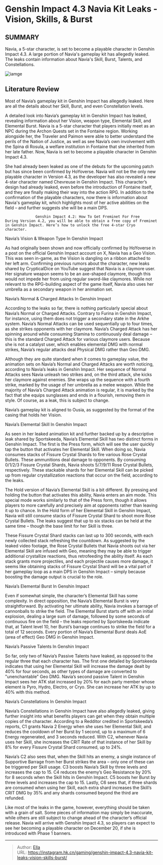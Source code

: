 # Genshin Impact 4.3 Navia Kit Leaks - Vision, Skills, &amp; Burst


## SUMMARY 



  Navia, a 5-star character, is set to become a playable character in Genshin Impact 4.3.   A large portion of Navia&#39;s gameplay kit has allegedly leaked.   The leaks contain information about Navia&#39;s Skill, Burst, Talents, and Constellations.  

![iamge](https://static1.srcdn.com/wordpress/wp-content/uploads/2023/11/genshin-impact-navia-leaks-gameplay-kit-vision-elemental-skill-burst-talents-constellations.jpg)

## Literature Review

Most of Navia’s gameplay kit in Genshin Impact has allegedly leaked. Here are all the details about her Skill, Burst, and even Constellation levels.




A detailed look into Navia’s gameplay kit in Genshin Impact has leaked, revealing information about her Vision, weapon type, Elemental Skill, and Elemental Burst. Navia is a 5-star character that players initially meet as an NPC during the Archon Quests set in the Fontaine region. Working alongside her, the Traveler and Paimon were able to better understand the perils of the Nation of Justice, as well as see Navia’s own involvement with the Spina di Rosula, a welfare institution in Fontaine that she inherited from her late father. Now, Navia is set to become a playable character in Genshin Impact 4.3.




She had already been leaked as one of the debuts for the upcoming patch but has since been confirmed by HoYoverse. Navia will not be the only new playable character in Version 4.3, as the developer has also revealed a new 4-star character named Chevreuse in Genshin Impact. This character’s design had already leaked, even before the introduction of Fontaine itself, and they are finally making their way into the action RPG. In addition to the confirmation of the playable characters, now there is information about Navia&#39;s gameplay kit, which highlights most of her active abilities on the field – and further suggests she will be a main DPS.

                  Genshin Impact 4.2: How To Get Freminet For Free   During Version 4.2, you will be able to obtain a free copy of Freminet in Genshin Impact. Here’s how to unlock the free 4-star Cryo character.   


 Navia’s Vision &amp; Weapon Type In Genshin Impact 
          




As had originally been shown and now officially confirmed by HoYoverse in a post on the official Genshin Impact account on X, Navia has a Geo Vision. This was seen in-game, as the Vision is dangling on a ribbon attached to her left arm. Confirming previous rumors about the character, new leaks shared by CrypticalDice on YouTube suggest that Navia is a claymore user. Her signature weapon seems to be an axe-shaped claymore, though this would not impede her from using regular sword-like claymores. While not relevant to the RPG-building aspect of the game itself, Navia also uses her umbrella as a secondary weapon in her animation set.



 Navia’s Normal &amp; Charged Attacks In Genshin Impact 
         

According to the leaks so far, there is nothing particularly special about Navia’s Normal or Charged Attacks. Contrary to Furina in Genshin Impact, for instance, using them does not trigger a secondary state in the Arkhe system. Navia’s Normal Attacks can be used sequentially up to four times, as she strikes opponents with her claymore. Navia’s Charged Attack has her spinning around while consuming Stamina to continuously deal damage – this is the standard Charged Attack for various claymore users. Because she is not a catalyst user, which enables elemental DMG with normal strikes, Navia’s regular attacks deal Physical DMG rather than Geo DMG.




Although they are quite standard when it comes to gameplay value, the animation sets on Navia’s Normal and Charged Attacks are worth noticing, according to Navia’s leaks in Genshin Impact. Her sequence of Normal Attacks sees Navia unleash two strikes and, on the third attack, she kicks her claymore against enemies. She wraps up the sequence with a fourth strike, marked by the usage of her umbrella as a melee weapon. While the majority of Navia’s Charged Attack animation is regular, it is marked by the fact that she equips sunglasses and ends in a flourish, removing them in style. Of course, as a leak, this is subject to change.



Navia’s gameplay kit is aligned to Ousia, as suggested by the format of the casing that holds her Vision.






 Navia’s Elemental Skill In Genshin Impact 
          




As seen in her leaked animation kit and further backed up by a descriptive leak shared by Sportskeeda, Navia’s Elemental Skill has two distinct forms in Genshin Impact. The first is the Press form, which will see the user quickly tap the button that activates her Elemental Skill. When doing so, Navia consumes stacks of Fissure Crystal Shards to fire various Rose Crystal Bullets. These ammunitions deal damage to opponents. By consuming 0/1/2/3 Fissure Crystal Shards, Navia shoots 5/7/9/11 Rose Crystal Bullets, respectively. These stackable shards for her Elemental Skill can be picked up from regular crystallization reactions that occur on the field, according to the leaks.

The Hold version of Navia’s Elemental Skill is a bit different. By pressing and holding the button that activates this ability, Navia enters an aim mode. This special mode works similarly to that of the Press form, though it allows players to more carefully and precisely aim at opponents rather than leaving it up to chance. In the Hold form of her Elemental Skill in Genshin Impact, Navia will still consume stacks of Fissure Crystal Shard to shoot more Rose Crystal Bullets. The leaks suggest that up to six stacks can be held at the same time – though the base limit for her Skill is three.




These Fissure Crystal Shard stacks can last up to 300 seconds, with each newly collected stack refreshing the countdown. As suggested by the leaked video footage, the Rose Crystal Bullets that Navia shoots out via her Elemental Skill are infused with Geo, meaning they may be able to trigger additional crystallize reactions, thus retrofeeding the ability itself. As each stack grants more projectiles, and each projectile causes more damage, it seems like obtaining stacks of Fissure Crystal Shard will be a vital part of her gameplay loop as a main DPS in Genshin Impact – simply because boosting the damage output is crucial to the role.



 Navia’s Elemental Burst In Genshin Impact 
          

Even if somewhat simple, the character’s Elemental Skill has some complexity. In direct opposition, the Navia’s Elemental Burst is very straightforward. By activating her ultimate ability, Navia invokes a barrage of cannonballs to strike the field. The Elemental Burst starts off with an initial explosion, dealing a large sum of damage, followed by some seconds of continuous fire on the field – the leaks reported by Sportskeeda indicate that, at Talent level 10, her Burst’s barrage continues to strike the field for a total of 12 seconds. Every portion of Navia’s Elemental Burst deals AoE (area of effect) Geo DMG in Genshin Impact.






 Navia’s Passive Talents In Genshin Impact 
          

So far, only two of Navia’s Passive Talents have leaked, as opposed to the regular three that each character has. The first one detailed by Sportskeeda indicates that using her Elemental Skill will increase the damage dealt by 40% for four seconds, as other types of damage are converted to &#34;unenchantable&#34; Geo DMG. Navia’s second passive Talent in Genshin Impact sees her ATK stat increased by 20% for each party member whose element is Pyro, Hydro, Electro, or Cryo. She can increase her ATK by up to 40% with this method.



 Navia’s Constellations In Genshin Impact 
          




Navia’s Constellations in Genshin Impact have also allegedly leaked, giving further insight into what benefits players can get when they obtain multiple copies of the character. According to a Redditor credited in Sportskeeda’s reports, C1 grants Navia 2 Energy when she uses her Elemental Skill, and reduces the cooldown of her Burst by 1 second, up to a maximum of 6 Energy regenerated, and 3 seconds reduced. With C2, whenever Navia uses her Skill, she increases the CRIT Rate of that instance of her Skill by 8% for every Fissure Crystal Shard consumed, up to 24%.

Navia’s C2 also sees that, when the Skill hits an enemy, a single instance of Supportive Barrage from her Burst strikes the area – only one of these can be triggered per Skill usage. C3 boosts Navia’s Skill by three levels and increases the cap to 15. C4 reduces the enemy’s Geo Resistance by 20% for 8 seconds when the Skill hits in Genshin Impact. C5 boosts her Burst by three levels and increases the cap to 15. Lastly, C6 sees that, if three shards are consumed when using her Skill, each extra shard increases the Skill’s CRIT DMG by 35% and any shards consumed beyond the third are refunded.




Like most of the leaks in the game, however, everything should be taken with a grain of salt. Some pieces of information may simply be inaccurate, while others are still subject to change ahead of the character’s official release. Navia will arrive with Genshin Impact 4.3, so players can expect to see her becoming a playable character on December 20, if she is introduced with Phase 1 banners.



---

> Author: [Ella](https://instagram.hk.cn/)  
> URL: https://instagram.hk.cn/gaming/genshin-impact-4.3-navia-kit-leaks-vision-skills-burst/  

